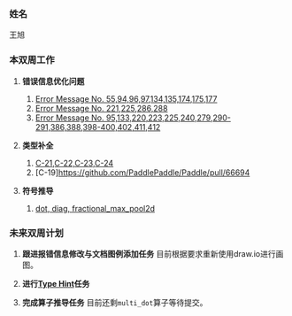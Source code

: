 ### 姓名

王旭

### 本双周工作

1. **错误信息优化问题**
   1. [Error Message No. 55,94,96,97,134,135,174,175,177](https://github.com/PaddlePaddle/Paddle/pull/66953)
   2. [Error Message No. 221,225,286,288](https://github.com/PaddlePaddle/Paddle/pull/66963)
   3. [Error Message No. 95,133,220,223,225,240,279,290-291,386,388,398-400,402,411,412](https://github.com/PaddlePaddle/Paddle/pull/67048)

2. **类型补全**
   1. [C-21,C-22,C-23,C-24](https://github.com/PaddlePaddle/Paddle/pull/66864)
   2. [C-19]https://github.com/PaddlePaddle/Paddle/pull/66694

3. **符号推导**
   1. [dot, diag, fractional_max_pool2d](https://github.com/PaddlePaddle/Paddle/pull/67161)

### 未来双周计划

1. **跟进报错信息修改与文档图例添加任务**
   目前根据要求重新使用draw.io进行画图。

2. **进行[Type Hint](https://github.com/PaddlePaddle/Paddle/issues/65008)任务**

3. **完成算子推导任务**
   目前还剩`multi_dot`算子等待提交。
